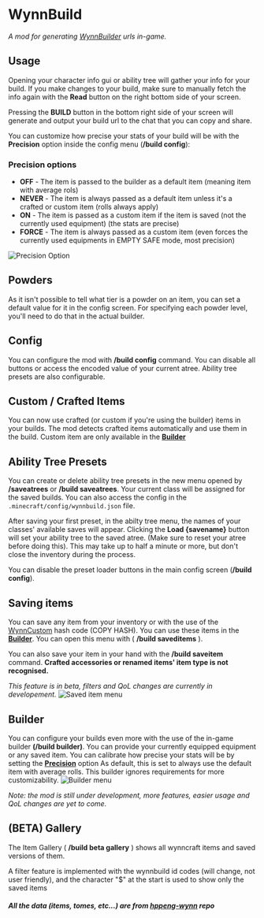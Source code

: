 # WynnBuild
_A mod for generating [WynnBuilder](https://wynnbuilder.github.io/builder/) urls in-game._

## Usage
Opening your character info gui or ability tree will gather your info for your build. If you make changes to your build, make sure to manually fetch the info again with the **Read** button on the right bottom side of your screen.

Pressing the **BUILD** button in the bottom right side of your screen will generate and output your build url to the chat that you can copy and share.

You can customize how precise your stats of your build will be with the **Precision** option inside the config menu (**/build config**):
### Precision options
- **OFF** - The item is passed to the builder as a default item (meaning item with average rols)
- **NEVER** - The item is always passed as a default item unless it's a crafted or custom item (rolls always apply)
- **ON** - The item is passed as a custom item if the item is saved (not the currently used equipment) (the stats are precise)
- **FORCE** - The item is always passed as a custom item (even forces the currently used equipments in EMPTY SAFE mode, most precision)

![Precision Option](https://cdn.modrinth.com/data/1RCjAAcr/images/b581fa86bcb87455948acbf479cd46f9139cd3be.png)

## Powders
As it isn't possible to tell what tier is a powder on an item, you can set a default value for it in the config screen. For specifying each powder level, you'll need to do that in the actual builder.

## Config
You can configure the mod with **/build config** command. You can disable all buttons or access the encoded value of your current atree.
Ability tree presets are also configurable.

## Custom / Crafted Items
You can now use crafted (or custom if you're using the builder) items in your builds. The mod detects crafted items automatically and use them in the build. Custom item are only available in the [**Builder**](#Builder)

## Ability Tree Presets
You can create or delete ability tree presets in the new menu opened by **/saveatrees** or **/build saveatrees**.
Your current class will be assigned for the saved builds.
You can also access the config in the `.minecraft/config/wynnbuild.json` file.

After saving your first preset, in the abilty tree menu, the names of your classes' available saves will appear. Clicking the **Load {savename}** button will set your ability tree to the saved atree. (Make sure to reset your atree before doing this). This may take up to half a minute or more, but don't close the inventory during the process.

You can disable the preset loader buttons in the main config screen (**/build config**).

## Saving items
You can save any item from your inventory or with the use of the [WynnCustom](https://hppeng-wynn.github.io/custom/) hash code (COPY HASH). You can use these items in the [**Builder**](#Builder). You can open this menu with ( **/build saveditems** ).

You can also save your item in your hand with the **/build saveitem** command. **Crafted accessories or renamed items' item type is not recognised.**

_This feature is in beta, filters and QoL changes are currently in developement._
![Saved item menu](https://cdn.modrinth.com/data/cached_images/4b6dcc20e856104e46acbf62c9951f9f45e50235.png)

## Builder
You can configure your builds even more with the use of the in-game builder **(/build builder)**. You can provide your currently equipped equipment or any saved item. You can calibrate how precise your stats will be by setting the **[Precision](#Precision-options)** option As default, this is set to always use the default item with average rolls. This builder ignores requirements for more customizability.
![Builder menu](https://cdn.modrinth.com/data/cached_images/9b5ae01f0888f1ea0836471d061de6139f5fdba0.png)

_Note: the mod is still under development, more features, easier usage and QoL changes are yet to come._

## (BETA) Gallery
The Item Gallery ( **/build beta gallery** ) shows all wynncraft items and saved versions of them.

A filter feature is implemented with the wynnbuild id codes (will change, not user friendly), and the character "$" at the start is used to show only the saved items

#### _All the data (items, tomes, etc...) are from [hppeng-wynn](https://github.com/hppeng-wynn/hppeng-wynn.github.io) repo_